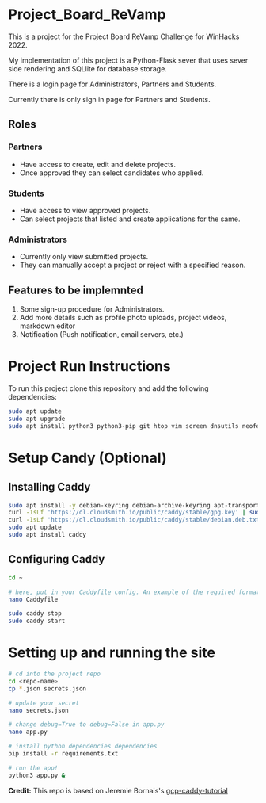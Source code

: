 # Project_Board_ReVamp
 This is a project for the Project Board ReVamp Challenge for WinHacks 2022.

 My implementation of this project is a Python-Flask sever that uses sever side rendering and SQLlite for database storage.

 There is a login page for Administrators, Partners and Students.

 Currently there is only sign in page for Partners and Students.

 ## Roles

 ### Partners
 - Have access to create, edit and delete projects.
 - Once approved they can select candidates who applied.
 ### Students
 - Have access to view approved projects.
 - Can select projects that listed and create applications for the same.
 ### Administrators
 - Currently only view submitted projects.
 - They can manually accept a project or reject with a specified reason.

 ## Features to be implemnted
 1. Some sign-up procedure for Administrators.
 1. Add more details such as profile photo uploads, project videos, markdown editor
 1. Notification (Push notification, email servers, etc.)

# Project Run Instructions
 To run this project clone this repository and add the following dependencies:
 ```bash
 sudo apt update
 sudo apt upgrade
 sudo apt install python3 python3-pip git htop vim screen dnsutils neofetch gunicorn
 ``` 
# Setup Candy (Optional)
## Installing Caddy

```bash
sudo apt install -y debian-keyring debian-archive-keyring apt-transport-https
curl -1sLf 'https://dl.cloudsmith.io/public/caddy/stable/gpg.key' | sudo tee /etc/apt/trusted.gpg.d/caddy-stable.asc
curl -1sLf 'https://dl.cloudsmith.io/public/caddy/stable/debian.deb.txt' | sudo tee /etc/apt/sources.list.d/caddy-stable.list
sudo apt update
sudo apt install caddy
```

## Configuring Caddy

```bash
cd ~

# here, put in your Caddyfile config. An example of the required format is given in the repository
nano Caddyfile

sudo caddy stop
sudo caddy start
```

# Setting up and running the site

```bash
# cd into the project repo
cd <repo-name>
cp *.json secrets.json

# update your secret
nano secrets.json

# change debug=True to debug=False in app.py
nano app.py

# install python dependencies dependencies
pip install -r requirements.txt

# run the app!
python3 app.py &
```

**Credit:** This repo is based on Jeremie Bornais's [gcp-caddy-tutorial](https://github.com/jere-mie/gcp-caddy-tutorial)